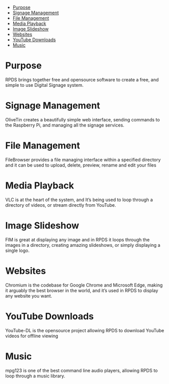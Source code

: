 - [Purpose](#purpose)
- [Signage Management](#signage-management)
- [File Management](#file-management)
- [Media Playback](#media-playback)
- [Image Slideshow](#image-slideshow)
- [Websites](#websites)
- [YouTube Downloads](#youtube-downloads)
- [Music](#music)

# Purpose
RPDS brings together free and opensource software to create a free, and simple to use Digital Signage system.

# Signage Management
OliveTin creates a beautifully simple web interface, sending commands to the Raspberry Pi, and managing all the signage services.

# File Management
FileBrowser provides a file managing interface within a specified directory and it can be used to upload, delete, preview, rename and edit your files

# Media Playback
VLC is at the heart of the system, and It’s being used to loop through a directory of videos, or stream directly from YouTube.

# Image Slideshow
FIM is great at displaying any image and in RPDS it loops through the images in a directory, creating amazing slideshows, or simply displaying a single logo.

# Websites
Chromium is the codebase for Google Chrome and Microsoft Edge, making it arguably the best browser in the world, and it’s used in RPDS to display any website you want.

# YouTube Downloads
YouTube-DL is the opensource project allowing RPDS to download YouTube videos for offline viewing

# Music
mpg123 is one of the best command line audio players, allowing RPDS to loop through a music library.